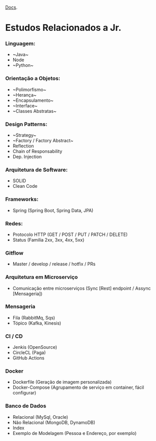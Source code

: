 [Docs](https://docs.google.com/document/d/1lVc5Q2sH3r0I_WMwkMIwU-pHj31VkWsCqXa3m49qAvE/edit).

# Estudos Relacionados a Jr.

### Linguagem:
* ~Java~
* Node
* ~Python~

### Orientação a Objetos:
* ~Polimorfismo~
* ~Herança~
* ~Encapsulamento~
* ~Interface~
* ~Classes Abstratas~

### Design Patterns:
* ~Strategy~
* ~Factory / Factory Abstract~
* Reflection
* Chain of Responsability
* Dep. Injection

### Arquitetura de Software:
* SOLID
* Clean Code

### Frameworks:
* Spring (Spring Boot, Spring Data, JPA)

### Redes:
* Protocolo HTTP (GET / POST / PUT / PATCH / DELETE)
* Status (Familia 2xx, 3xx, 4xx, 5xx)

### Gitflow
* Master / develop /  release /  hotfix /  PRs

### Arquitetura em Microserviço
* Comunicação entre microserviços (Sync [Rest] endpoint / Assync [Mensageria])

### Mensageria
* Fila (RabbitMq, Sqs)
* Tópico (Kafka, Kinesis)

### CI / CD 
* Jenkis (OpenSource)
* CircleCL (Paga)
* GitHub Actions

### Docker
* Dockerfile (Geração de imagem personalizada)
* Docker-Compose (Agrupamento de serviço em container, fácil configurar)

### Banco de Dados
* Relacional (MySql, Oracle)
* Não Relacional (MongoDB, DynamoDB)
* Index
* Exemplo de Modelagem (Pessoa e Endereço, por exemplo)
